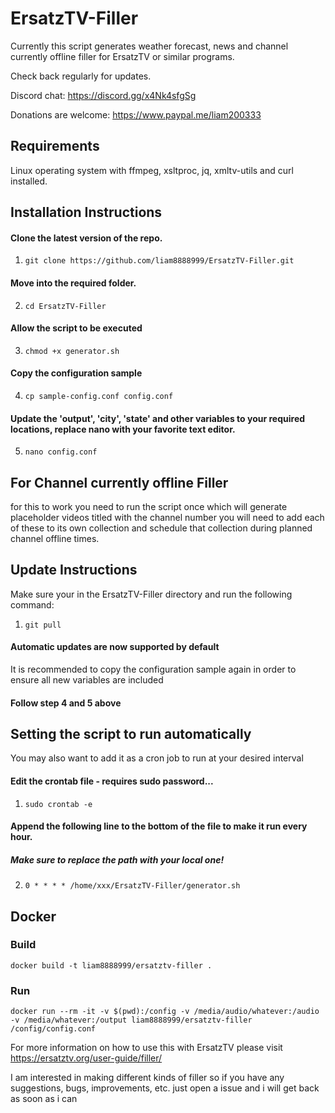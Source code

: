 # ErsatzTV-Filler
 Currently this script  generates weather forecast, news and channel currently offline filler for ErsatzTV or similar programs.

 Check back regularly for updates.

Discord chat: https://discord.gg/x4Nk4sfgSg

Donations are welcome: https://www.paypal.me/liam200333

## Requirements
Linux operating system with ffmpeg, xsltproc, jq, xmltv-utils and curl installed.

## Installation Instructions
#### Clone the latest version of the repo.
1. `git clone https://github.com/liam8888999/ErsatzTV-Filler.git`
#### Move into the required folder.
2. `cd ErsatzTV-Filler`
#### Allow the script to be executed
3. `chmod +x generator.sh`
#### Copy the configuration sample
4. `cp sample-config.conf config.conf`
#### Update the 'output', 'city', 'state' and other variables to your required locations, replace nano with your favorite text editor.
5. `nano config.conf`


## For Channel currently offline Filler

for this to work you need to run the script once
which will generate placeholder videos titled with the channel number
you will need to add each of these to its own collection and schedule that collection
during planned channel offline times.

## Update Instructions
Make sure your in the ErsatzTV-Filler directory and run the following command:
1. `git pull`

#### Automatic updates are now supported by default

It is recommended to copy the configuration sample again in order to ensure all new variables are included
#### Follow step 4 and 5 above

## Setting the script to run automatically
You may also want to add it as a cron job to run at your desired interval
#### Edit the crontab file - requires sudo password...
1. `sudo crontab -e`
#### Append the following line to the bottom of the file to make it run every hour.
##### Make sure to replace the path with your local one!
2. `0 * * * * /home/xxx/ErsatzTV-Filler/generator.sh`


## Docker

### Build

```shell
docker build -t liam8888999/ersatztv-filler .
```

### Run

```shell
docker run --rm -it -v $(pwd):/config -v /media/audio/whatever:/audio -v /media/whatever:/output liam8888999/ersatztv-filler /config/config.conf
```

For more information on how to use this with ErsatzTV please visit https://ersatztv.org/user-guide/filler/





 I am interested in making different kinds of filler so if you have any suggestions, bugs, improvements, etc. just open a issue and i will get back as soon as i can
